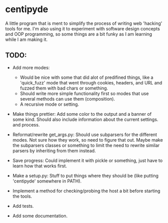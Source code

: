 # centipyde
A little program that is ment to simplify the process of writing web 'hacking' tools for me.
I'm also using it to experiment with software design concepts and OOP programming, so some things are a bit funky as I am learning while I am making it.

## TODO:
* Add more modes:
    * Would be nice with some that did alot of predifined things, like a 
        'quick_fuzz' mode that went through cookies, headers, and URL
        and fuzzed them with bad chars or something.
    * Should write more simple functionality first so modes that use several
        methods can use them (composition).
    * A recursive mode or setting.

* Make things prettier:
    Add some color to the output and a banner of some kind. Should also include 
    information about the current settings. and process.

* Reformat/rewrite get_args.py:
    Should use subparsers for the different modes. Not sure how they work,
    so need to figure that out.
    Maybe make the subparsers classes or something to limit the need to
    rewrite similar parsers by inheriting from them instead.

* Save progress:
    Could implement it with pickle or something, just have to learn how
    that works first.

* Make a setup.py:
    Stuff to put things where they should be (like putting 'centipyde' somewhere in PATH).

* Implement a method for checking/probing the host a bit before starting the tools.

* Add tests.

* Add some documentation.
    
